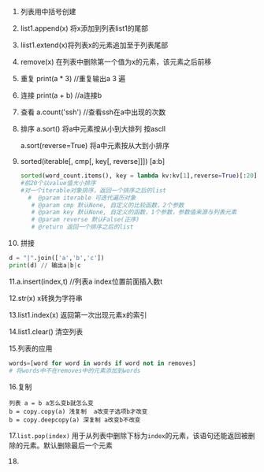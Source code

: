 1. 列表用中括号创建

2. list1.append(x) 将x添加到列表list1的尾部

3. liist1.extend(x)将列表x的元素追加至于列表尾部

4. remove(x) 在列表中删除第一个值为x的元素，该元素之后前移

5. 重复  print(a * 3) //重复输出a 3 遍

6. 连接 print(a + b) //a连接b

7. 查看 a.count('ssh') //查看ssh在a中出现的次数

8. 排序 a.sort() 将a中元素按从小到大排列 按ascll 

   a.sort(reverse=True) 将a中元素按从大到小排序

9. sorted(iterable[, cmp[, key[, reverse]]]) [a:b]

   ```python
   sorted(word_count.items(), key = lambda kv:kv[1],reverse=True)[:20]
   #前20个以value值大小排序
   #对一个iterable对象排序，返回一个排序之后的list
     #  @param iterable 可迭代遍历对象
      # @param cmp 默认None, 自定义的比较函数，2个参数
      # @param key 默认None, 自定义的函数，1个参数，参数值来源与列表元素
      # @param reverse 默认False(正序)
      # @return 返回一个排序之后的list 
   ```

10. 拼接 

   ```python
   d = "|".join(['a','b','c'])
   print(d) // 输出a|b|c
   ```

11.a.insert(index,t) //列表a index位置前面插入数t

12.str(x) x转换为字符串

13.list1.index(x) 返回第一次出现元素x的索引

14.list1.clear() 清空列表

15.列表的应用

```python
words=[word for word in words if word not in removes] 
# 将words中不在removes中的元素添加到words
```

16.复制

```
列表 a = b a怎么变b就怎么变
b = copy.copy(a) 浅复制  a改变子选项b才改变
b = copy.deepcopy(a) 深复制 a改变b不改变
```

17.`list.pop(index)` 用于从列表中删除下标为`index`的元素，该语句还能返回被删除的元素。默认删除最后一个元素

18.